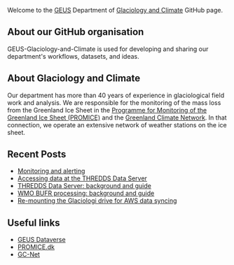 Welcome to the [GEUS](http://GEUS.dk) Department of [Glaciology and Climate](https://www.geus.dk/natur-og-klima/indlandsisen) GitHub page.

## About our GitHub organisation

GEUS-Glaciology-and-Climate is used for developing and sharing our department's workflows, datasets, and ideas.

## About Glaciology and Climate

Our department has more than 40 years of experience in glaciological field work and analysis. We are responsible for the monitoring of the mass loss from the Greenland Ice Sheet in the [Programme for Monitoring of the Greenland Ice Sheet (PROMICE)](https://promice.dk/) and the [Greenland Climate Network]([http://cires1.colorado.edu/steffen/gcnet/). In that connection, we operate an extensive network of weather stations on the ice sheet.

## Recent Posts
<!-- BLOG-POST-LIST:START -->
- [Monitoring and alerting](https://geus-glaciology-and-climate.github.io/guides/monitoring-and-alerting/)
- [Accessing data at the THREDDS Data Server](https://geus-glaciology-and-climate.github.io/guides/accessing-data-at-thredds/)
- [THREDDS Data Server: background and guide](https://geus-glaciology-and-climate.github.io/guides/thredds-data-server/)
- [WMO BUFR processing: background and guide](https://geus-glaciology-and-climate.github.io/guides/wmo-bufr-processing/)
- [Re-mounting the Glaciologi drive for AWS data syncing](https://geus-glaciology-and-climate.github.io/guides/mounting-glaciologi-drive-for-rsyncing/)
<!-- BLOG-POST-LIST:END -->

## Useful links
- [GEUS Dataverse](https://dataverse.geus.dk/)
- [PROMICE.dk](https://promice.dk/)
- [GC-Net](http://cires1.colorado.edu/steffen/gcnet/)
